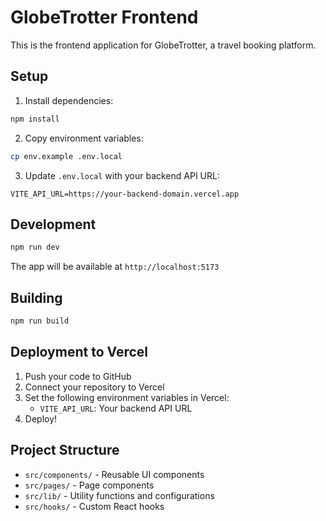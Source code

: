 # GlobeTrotter Frontend

This is the frontend application for GlobeTrotter, a travel booking platform.

## Setup

1. Install dependencies:
```bash
npm install
```

2. Copy environment variables:
```bash
cp env.example .env.local
```

3. Update `.env.local` with your backend API URL:
```
VITE_API_URL=https://your-backend-domain.vercel.app
```

## Development

```bash
npm run dev
```

The app will be available at `http://localhost:5173`

## Building

```bash
npm run build
```

## Deployment to Vercel

1. Push your code to GitHub
2. Connect your repository to Vercel
3. Set the following environment variables in Vercel:
   - `VITE_API_URL`: Your backend API URL
4. Deploy!

## Project Structure

- `src/components/` - Reusable UI components
- `src/pages/` - Page components
- `src/lib/` - Utility functions and configurations
- `src/hooks/` - Custom React hooks
